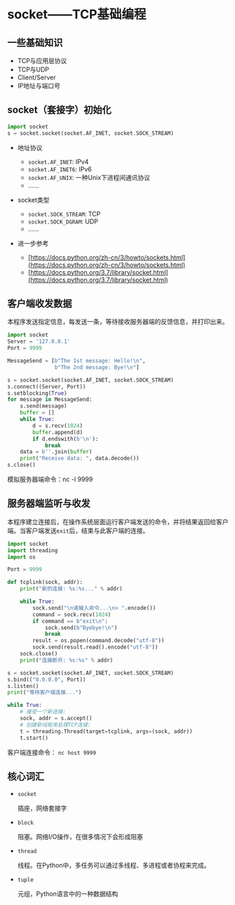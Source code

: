 # socket——TCP基础编程

## 一些基础知识
- TCP与应用层协议
- TCP与UDP
- Client/Server
- IP地址与端口号

## socket（套接字）初始化

```python
import socket
s = socket.socket(socket.AF_INET, socket.SOCK_STREAM)
```

- 地址协议
    + `socket.AF_INET`: IPv4
    + `socket.AF_INET6`: IPv6
    + `socket.AF_UNIX`: 一种Unix下进程间通讯协议
    + ……
- socket类型
    + `socket.SOCK_STREAM`: TCP
    + `socket.SOCK_DGRAM`: UDP
    + ……

- 进一步参考
    + [https://docs.python.org/zh-cn/3/howto/sockets.html](https://docs.python.org/zh-cn/3/howto/sockets.html)
    + [https://docs.python.org/3.7/library/socket.html](https://docs.python.org/3.7/library/socket.html)


## 客户端收发数据

本程序发送指定信息，每发送一条，等待接收服务器端的反馈信息，并打印出来。

```python
import socket
Server = '127.0.0.1'
Port = 9999

MessageSend = [b"The 1st message: Hello!\n",
               b"The 2nd message: Bye!\n"]

s = socket.socket(socket.AF_INET, socket.SOCK_STREAM)
s.connect((Server, Port))
s.setblocking(True)
for message in MessageSend:
    s.send(message)
    buffer = []
    while True:
        d = s.recv(1024)
        buffer.append(d)
        if d.endswith(b'\n'):
            break
    data = b''.join(buffer)
    print("Receive data: ", data.decode())
s.close()
```
模拟服务器端命令：nc -l 9999

## 服务器端监听与收发

本程序建立连接后，在操作系统层面运行客户端发送的命令，并将结果返回给客户端。当客户端发送`exit`后，结束与此客户端的连接。

```python
import socket
import threading
import os

Port = 9999

def tcplink(sock, addr):
    print("新的连接: %s:%s..." % addr)

    while True:
        sock.send("\n请输入命令...\n> ".encode())
        command = sock.recv(1024)
        if command == b"exit\n":
            sock.send(b"Byebye!\n")
            break
        result = os.popen(command.decode("utf-8"))
        sock.send(result.read().encode("utf-8"))
    sock.close()
    print("连接断开: %s:%s" % addr)

s = socket.socket(socket.AF_INET, socket.SOCK_STREAM)
s.bind(("0.0.0.0", Port))
s.listen()
print("等待客户端连接...")

while True:
    # 接受一个新连接:
    sock, addr = s.accept()
    # 创建新线程来处理TCP连接:
    t = threading.Thread(target=tcplink, args=(sock, addr))
    t.start()

```
客户端连接命令： `nc host 9999`

## 核心词汇
- `socket`

  插座，网络套接字

- `block`

  阻塞。网络I/O操作，在很多情况下会形成阻塞

- `thread`

  线程。在Python中，多任务可以通过多线程、多进程或者协程来完成。

- `tuple`

  元组，Python语言中的一种数据结构
